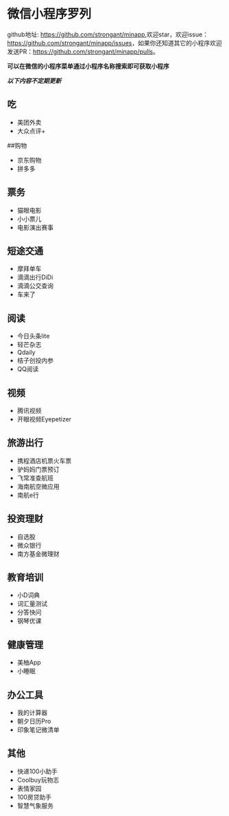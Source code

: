 # 微信小程序罗列
github地址: <https://github.com/strongant/minapp>,欢迎star，欢迎issue：<https://github.com/strongant/minapp/issues>，如果你还知道其它的小程序欢迎发送PR：<https://github.com/strongant/minapp/pulls>。

**可以在微信的小程序菜单通过小程序名称搜索即可获取小程序**

***以下内容不定期更新***

## 吃

* 美团外卖
* 大众点评+

##购物

* 京东购物
* 拼多多

## 票务

* 猫眼电影
* 小小票儿
* 电影演出赛事

## 短途交通

* 摩拜单车
* 滴滴出行DiDi
* 滴滴公交查询
* 车来了

## 阅读

* 今日头条lite
* 轻芒杂志
* Qdaily
* 桔子创投内参
* QQ阅读

## 视频

* 腾讯视频
* 开眼视频Eyepetizer

## 旅游出行

* 携程酒店机票火车票
* 驴妈妈门票预订
* 飞常准查航班
* 海南航空微应用
* 南航e行

## 投资理财

* 自选股
* 微众银行
* 南方基金微理财

## 教育培训

* 小D词典
* 词汇量测试
* 分答快问
* 钢琴优课

## 健康管理

* 美柚App
* 小睡眠

## 办公工具

* 我的计算器
* 朝夕日历Pro
* 印象笔记微清单

## 其他

* 快递100小助手
* Coolbuy玩物志
* 表情家园
* 100房贷助手
* 智慧气象服务
